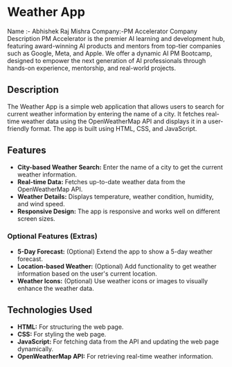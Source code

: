 # Weather App
Name :- Abhishek Raj Mishra
Company:-PM Accelerator
Company Description
PM Accelerator is the premier AI learning and development hub, featuring award-winning AI products and mentors from top-tier companies such as Google, Meta, and Apple. We offer a dynamic AI PM Bootcamp, designed to empower the next generation of AI professionals through hands-on experience, mentorship, and real-world projects.
## Description
The Weather App is a simple web application that allows users to search for current weather information by entering the name of a city. It fetches real-time weather data using the OpenWeatherMap API and displays it in a user-friendly format. The app is built using HTML, CSS, and JavaScript.

## Features
- **City-based Weather Search:** Enter the name of a city to get the current weather information.
- **Real-time Data:** Fetches up-to-date weather data from the OpenWeatherMap API.
- **Weather Details:** Displays temperature, weather condition, humidity, and wind speed.
- **Responsive Design:** The app is responsive and works well on different screen sizes.

### Optional Features (Extras)
- **5-Day Forecast:** (Optional) Extend the app to show a 5-day weather forecast.
- **Location-based Weather:** (Optional) Add functionality to get weather information based on the user's current location.
- **Weather Icons:** (Optional) Use weather icons or images to visually enhance the weather data.

## Technologies Used
- **HTML:** For structuring the web page.
- **CSS:** For styling the web page.
- **JavaScript:** For fetching data from the API and updating the web page dynamically.
- **OpenWeatherMap API:** For retrieving real-time weather information.

